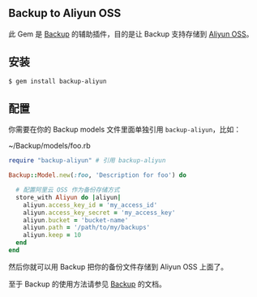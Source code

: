 ## Backup to Aliyun OSS

此 Gem 是 [Backup](https://github.com/meskyanichi/backup) 的辅助插件，目的是让 Backup 支持存储到 [Aliyun OSS](http://oss.aliyun.com)。

## 安装

```bash
$ gem install backup-aliyun
```
## 配置

你需要在你的 Backup models 文件里面单独引用 `backup-aliyun`，比如：

~/Backup/models/foo.rb

```ruby
require "backup-aliyun" # 引用 backup-aliyun

Backup::Model.new(:foo, 'Description for foo') do

  # 配置阿里云 OSS 作为备份存储方式
  store_with Aliyun do |aliyun|
    aliyun.access_key_id = 'my_access_id'
    aliyun.access_key_secret = 'my_access_key'
    aliyun.bucket = 'bucket-name'
    aliyun.path = '/path/to/my/backups'
    aliyun.keep = 10
  end
end
```

然后你就可以用 Backup 把你的备份文件存储到 Aliyun OSS 上面了。

至于 Backup 的使用方法请参见 [Backup](https://github.com/meskyanichi/backup) 的文档。